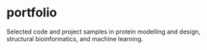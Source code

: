 # portfolio
Selected code and project samples in protein modelling and design, structural bioinformatics, and machine learning.
